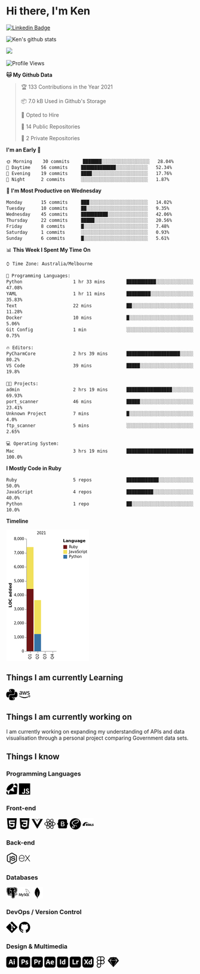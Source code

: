# Hi there, I'm Ken

[![Linkedin Badge](https://img.shields.io/badge/-kenlivesey-blue?style=flat-square&logo=Linkedin&logoColor=white&link=https://www.linkedin.com/in/kenlivesey)](https://www.linkedin.com/in/kenlivesey)

![Ken's github stats](https://github-readme-stats.vercel.app/api?username=plantdink&show_icons=true&hide=[%22issues%22])

<img src = "https://github-readme-stats.vercel.app/api/top-langs/?username=plantdink&layout=compact">

<!--START_SECTION:waka-->
![Profile Views](http://img.shields.io/badge/Profile%20Views-0-blue)

**🐱 My Github Data** 

> 🏆 133 Contributions in the Year 2021
 > 
> 📦 7.0 kB Used in Github's Storage 
 > 
> 💼 Opted to Hire
 > 
> 📜 14 Public Repositories 
 > 
> 🔑 2 Private Repositories  
 > 
**I'm an Early 🐤** 

```text
🌞 Morning    30 commits     ███████░░░░░░░░░░░░░░░░░░   28.04% 
🌆 Daytime    56 commits     █████████████░░░░░░░░░░░░   52.34% 
🌃 Evening    19 commits     ████░░░░░░░░░░░░░░░░░░░░░   17.76% 
🌙 Night      2 commits      ░░░░░░░░░░░░░░░░░░░░░░░░░   1.87%

```
📅 **I'm Most Productive on Wednesday** 

```text
Monday       15 commits     ███░░░░░░░░░░░░░░░░░░░░░░   14.02% 
Tuesday      10 commits     ██░░░░░░░░░░░░░░░░░░░░░░░   9.35% 
Wednesday    45 commits     ██████████░░░░░░░░░░░░░░░   42.06% 
Thursday     22 commits     █████░░░░░░░░░░░░░░░░░░░░   20.56% 
Friday       8 commits      █░░░░░░░░░░░░░░░░░░░░░░░░   7.48% 
Saturday     1 commits      ░░░░░░░░░░░░░░░░░░░░░░░░░   0.93% 
Sunday       6 commits      █░░░░░░░░░░░░░░░░░░░░░░░░   5.61%

```


📊 **This Week I Spent My Time On** 

```text
⌚︎ Time Zone: Australia/Melbourne

💬 Programming Languages: 
Python                   1 hr 33 mins        ███████████░░░░░░░░░░░░░░   47.08% 
YAML                     1 hr 11 mins        █████████░░░░░░░░░░░░░░░░   35.83% 
Text                     22 mins             ██░░░░░░░░░░░░░░░░░░░░░░░   11.28% 
Docker                   10 mins             █░░░░░░░░░░░░░░░░░░░░░░░░   5.06% 
Git Config               1 min               ░░░░░░░░░░░░░░░░░░░░░░░░░   0.75%

🔥 Editors: 
PyCharmCore              2 hrs 39 mins       ████████████████████░░░░░   80.2% 
VS Code                  39 mins             █████░░░░░░░░░░░░░░░░░░░░   19.8%

🐱‍💻 Projects: 
admin                    2 hrs 19 mins       █████████████████░░░░░░░░   69.93% 
port_scanner             46 mins             █████░░░░░░░░░░░░░░░░░░░░   23.41% 
Unknown Project          7 mins              █░░░░░░░░░░░░░░░░░░░░░░░░   4.0% 
ftp_scanner              5 mins              ░░░░░░░░░░░░░░░░░░░░░░░░░   2.65%

💻 Operating System: 
Mac                      3 hrs 19 mins       █████████████████████████   100.0%

```

**I Mostly Code in Ruby** 

```text
Ruby                     5 repos             ████████████░░░░░░░░░░░░░   50.0% 
JavaScript               4 repos             ██████████░░░░░░░░░░░░░░░   40.0% 
Python                   1 repo              ██░░░░░░░░░░░░░░░░░░░░░░░   10.0%

```


**Timeline**

![Chart not found](https://raw.githubusercontent.com/plantdink/plantdink/main/charts/bar_graph.png) 


<!--END_SECTION:waka-->

## Things I am currently Learning
<img src = 'https://github.com/plantdink/plantdink/blob/main/images/python.svg' width='30'/>  <img src = 'https://github.com/plantdink/plantdink/blob/main/images/amazonaws.svg' width='30'/>

## Things I am currently working on
I am currently working on expanding my understanding of APIs and data visualisation through a personal project comparing Government data sets.

## Things I know
### Programming Languages
<img src = 'https://github.com/plantdink/plantdink/blob/main/images/ruby.svg' width='30'/>  <img src = 'https://github.com/plantdink/plantdink/blob/main/images/javascript.svg' width='30'/>
### Front-end
<img src = 'https://github.com/plantdink/plantdink/blob/main/images/html5.svg' width='30'/>  <img src = 'https://github.com/plantdink/plantdink/blob/main/images/css3.svg' width='30'/>  <img src = 'https://github.com/plantdink/plantdink/blob/main/images/vue-dot-js.svg' width='30'/>  <img src = 'https://github.com/plantdink/plantdink/blob/main/images/react.svg' width='30'/>  <img src = 'https://github.com/plantdink/plantdink/blob/main/images/bootstrap.svg' width='30'/>  <img src = 'https://github.com/plantdink/plantdink/blob/main/images/sass.svg' width='30'/>  <img src = 'https://github.com/plantdink/plantdink/blob/main/images/rubyonrails.svg' width='30'/>

### Back-end
<img src = 'https://github.com/plantdink/plantdink/blob/main/images/node-dot-js.svg' width='30'/>  <img src = 'https://github.com/plantdink/plantdink/blob/main/images/express.svg' width='30'/>

### Databases
<img src = 'https://github.com/plantdink/plantdink/blob/main/images/postgresql.svg' width='30'/>  <img src = 'https://github.com/plantdink/plantdink/blob/main/images/mysql.svg' width='30'/>  <img src = 'https://github.com/plantdink/plantdink/blob/main/images/mongodb.svg' width='30'/>

### DevOps / Version Control
<img src = 'https://github.com/plantdink/plantdink/blob/main/images/git.svg' width='30'/>  <img src = 'https://github.com/plantdink/plantdink/blob/main/images/github.svg' width='30'/>

### Design & Multimedia
<img src = 'https://github.com/plantdink/plantdink/blob/main/images/adobeillustrator.svg' width='30'/>  <img src = 'https://github.com/plantdink/plantdink/blob/main/images/adobephotoshop.svg' width='30'/>  <img src = 'https://github.com/plantdink/plantdink/blob/main/images/adobepremierepro.svg' width='30'/>  <img src = 'https://github.com/plantdink/plantdink/blob/main/images/adobeaftereffects.svg' width='30'/>  <img src = 'https://github.com/plantdink/plantdink/blob/main/images/adobeindesign.svg' width='30'/>  <img src = 'https://github.com/plantdink/plantdink/blob/main/images/adobelightroom.svg' width='30'/>  <img src = 'https://github.com/plantdink/plantdink/blob/main/images/adobexd.svg' width='30'/>  <img src = 'https://github.com/plantdink/plantdink/blob/main/images/figma.svg' width='30'/>  <img src = 'https://github.com/plantdink/plantdink/blob/main/images/sketch.svg' width='30'/>
